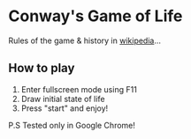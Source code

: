 # Conway's Game of Life

Rules of the game & history in [wikipedia](http://en.wikipedia.org/wiki/Conway's_Game_of_Life)...

## How to play

1. Enter fullscreen mode using F11
2. Draw initial state of life
3. Press "start" and enjoy!

P.S Tested only in Google Chrome!
